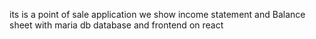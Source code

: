 its is a point of sale application we show income statement and Balance sheet
with maria db database
and frontend on react
